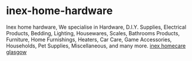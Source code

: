 # inex-home-hardware
Inex home hardware, We specialise in Hardware, D.I.Y. Supplies, Electrical Products, Bedding, Lighting, Housewares, Scales, Bathrooms Products, Furniture, Home Furnishings, Heaters, Car Care, Game Accessories, Households, Pet Supplies, Miscellaneous, and many more. <a href="http://www.inexhomehardware.co.uk">inex homecare glasgow</a>
